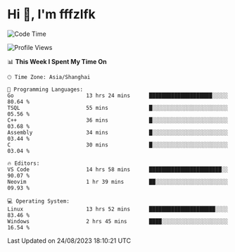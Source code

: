 # Hi 👋, I'm fffzlfk

<!--START_SECTION:waka-->
![Code Time](http://img.shields.io/badge/Code%20Time-363%20hrs%2059%20mins-blue)

![Profile Views](http://img.shields.io/badge/Profile%20Views-10-blue)

📊 **This Week I Spent My Time On** 

```text
🕑︎ Time Zone: Asia/Shanghai

💬 Programming Languages: 
Go                       13 hrs 24 mins      ████████████████████░░░░░   80.64 % 
TSQL                     55 mins             █░░░░░░░░░░░░░░░░░░░░░░░░   05.56 % 
C++                      36 mins             █░░░░░░░░░░░░░░░░░░░░░░░░   03.68 % 
Assembly                 34 mins             █░░░░░░░░░░░░░░░░░░░░░░░░   03.44 % 
C                        30 mins             █░░░░░░░░░░░░░░░░░░░░░░░░   03.04 % 

🔥 Editors: 
VS Code                  14 hrs 58 mins      ███████████████████████░░   90.07 % 
Neovim                   1 hr 39 mins        ██░░░░░░░░░░░░░░░░░░░░░░░   09.93 % 

💻 Operating System: 
Linux                    13 hrs 52 mins      █████████████████████░░░░   83.46 % 
Windows                  2 hrs 45 mins       ████░░░░░░░░░░░░░░░░░░░░░   16.54 % 
```


 Last Updated on 24/08/2023 18:10:21 UTC
<!--END_SECTION:waka-->
